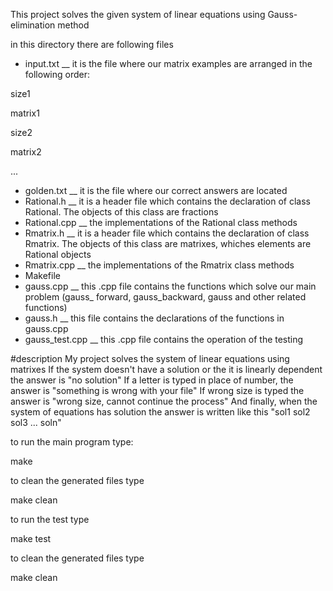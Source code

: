 This project solves the given system of linear equations using Gauss-elimination method

 in this directory there are following files
 
* input.txt __ it is the file where our matrix examples are arranged
  in the following order:
  
size1

matrix1

size2

matrix2
  
...

* golden.txt __ it is the file where our correct answers are located
* Rational.h __ it is a header file which contains the declaration of class Rational. The objects of this class are fractions
* Rational.cpp __ the implementations of the Rational class methods
* Rmatrix.h __  it is a header file which contains the declaration of class Rmatrix. The objects of this class are matrixes, whiches elements are Rational objects
* Rmatrix.cpp __ the implementations of the Rmatrix class methods
* Makefile
* gauss.cpp __ this .cpp file contains the functions which solve our main problem (gauss_ forward, gauss_backward, gauss and other related functions) 
* gauss.h __ this file contains the declarations of the functions in gauss.cpp
* gauss_test.cpp __ this .cpp file contains the operation of the testing 

#description
My project solves the system of linear equations using matrixes
If the system doesn't have a solution or the it is linearly dependent the answer is "no solution"
If a letter is typed in place of number, the answer is "something is wrong with your file"
If wrong size is typed the answer is "wrong size, cannot continue the process"
And finally, when the system of equations has solution the answer is written like this   "sol1 sol2 sol3 ... soln"

to run the main program type:

 make
 
to clean the generated files type

 make clean 


to run the test type

 make test


to clean the generated files type

 make clean
